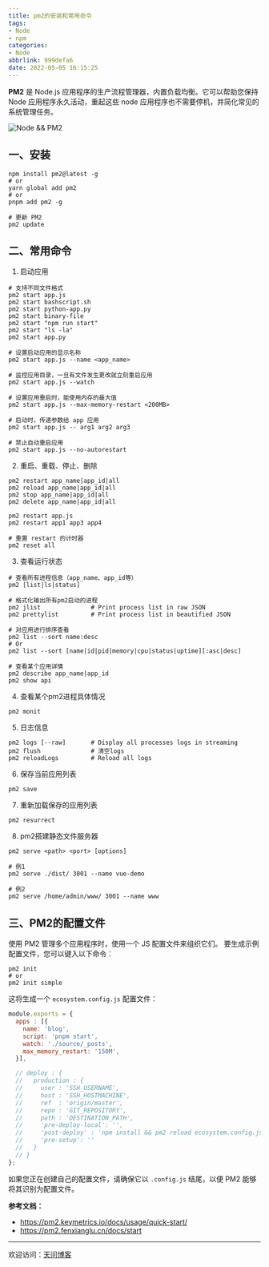 ```yaml
---
title: pm2的安装和常用命令
tags:
- Node
- npm
categories:
- Node
abbrlink: 999defa6
date: 2022-05-05 16:15:25
---
```


**PM2** 是 Node.js 应用程序的生产流程管理器，内置负载均衡。它可以帮助您保持 Node 应用程序永久活动，重起这些 node 应用程序也不需要停机，并简化常见的系统管理任务。

![Node && PM2](https://tiven.cn/static/img/img-pm2-nbGS5mHrYfkp-kcsGkaxG.jpg)

<!-- more -->

## 一、安装

```shell
npm install pm2@latest -g
# or
yarn global add pm2
# or
pnpm add pm2 -g

# 更新 PM2 
pm2 update
```

## 二、常用命令

1. 启动应用

```shell
# 支持不同文件格式
pm2 start app.js
pm2 start bashscript.sh
pm2 start python-app.py
pm2 start binary-file
pm2 start "npm run start"
pm2 start "ls -la"
pm2 start app.py

# 设置启动应用的显示名称
pm2 start app.js --name <app_name>

# 监控应用目录，一旦有文件发生更改就立刻重启应用
pm2 start app.js --watch

# 设置应用重启时，能使用内存的最大值
pm2 start app.js --max-memory-restart <200MB>

# 启动时，传递参数给 app 应用
pm2 start app.js -- arg1 arg2 arg3

# 禁止自动重启应用
pm2 start app.js --no-autorestart
```

2. 重启、重载、停止、删除

```shell
pm2 restart app_name|app_id|all
pm2 reload app_name|app_id|all
pm2 stop app_name|app_id|all
pm2 delete app_name|app_id|all

pm2 restart app.js
pm2 restart app1 app3 app4

# 重置 restart 的计时器
pm2 reset all 
```

3. 查看运行状态

```shell
# 查看所有进程信息（app_name、app_id等）
pm2 [list|ls|status]

# 格式化输出所有pm2启动的进程
pm2 jlist              # Print process list in raw JSON
pm2 prettylist         # Print process list in beautified JSON

# 对应用进行排序查看
pm2 list --sort name:desc
# Or
pm2 list --sort [name|id|pid|memory|cpu|status|uptime][:asc|desc] 

# 查看某个应用详情
pm2 describe app_name|app_id
pm2 show api
```

4. 查看某个pm2进程具体情况

```shell
pm2 monit
```

5. 日志信息

```shell
pm2 logs [--raw]       # Display all processes logs in streaming
pm2 flush              # 清空logs
pm2 reloadLogs         # Reload all logs
```

6. 保存当前应用列表

```shell
pm2 save
```

7. 重新加载保存的应用列表

```shell
pm2 resurrect
```

8. pm2搭建静态文件服务器

```shell
pm2 serve <path> <port> [options]

# 例1
pm2 serve ./dist/ 3001 --name vue-demo

# 例2
pm2 serve /home/admin/www/ 3001 --name www
```


## 三、PM2的配置文件

使用 PM2 管理多个应用程序时，使用一个 JS 配置文件来组织它们。
要生成示例配置文件，您可以键入以下命令：

```shell
pm2 init 
# or
pm2 init simple
```

这将生成一个 `ecosystem.config.js` 配置文件：

```js
module.exports = {
  apps : [{
    name: 'blog',
    script: 'pnpm start',
    watch: './source/_posts',
    max_memory_restart: '150M',
  }],

  // deploy : {
  //   production : {
  //     user : 'SSH_USERNAME',
  //     host : 'SSH_HOSTMACHINE',
  //     ref  : 'origin/master',
  //     repo : 'GIT_REPOSITORY',
  //     path : 'DESTINATION_PATH',
  //     'pre-deploy-local': '',
  //     'post-deploy' : 'npm install && pm2 reload ecosystem.config.js --env production',
  //     'pre-setup': ''
  //   }
  // }
};

```

如果您正在创建自己的配置文件，请确保它以 `.config.js` 结尾，以便 PM2 能够将其识别为配置文件。

**参考文档：**

* https://pm2.keymetrics.io/docs/usage/quick-start/
* https://pm2.fenxianglu.cn/docs/start

---

欢迎访问：[天问博客](https://tiven.cn/p/999defa6/ "天问博客-专注于大前端技术")



